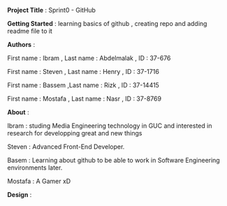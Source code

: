 **Project Title** : Sprint0 - GitHub

**Getting Started** : learning basics of github , creating repo and adding readme file to it  

**Authors** :

First name : Ibram , Last name : Abdelmalak , ID : 37-676

First name : Steven , Last name : Henry , ID : 37-1716

First name : Bassem ,Last name : Rizk , ID : 37-14415

First name : Mostafa , Last name : Nasr , ID : 37-8769

**About** :

Ibram : studing Media Engineering technology in GUC and interested in research for developping great and new things

Steven : Advanced Front-End Developer.

Basem : Learning about github to be able to work in Software Engineering environments later.

Mostafa : A Gamer xD

**Design** :


 
